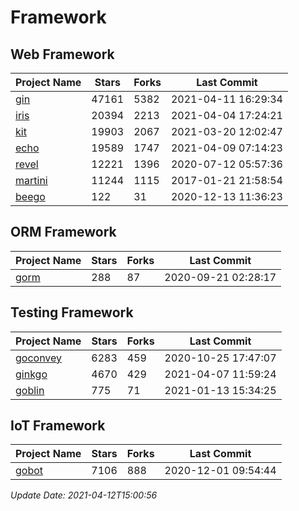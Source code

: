 # Framework

## Web Framework
| Project Name | Stars | Forks | Last Commit |
| ------------ | ----- | ----- | ----------- |
| [gin](https://github.com/gin-gonic/gin) | 47161 | 5382 | 2021-04-11 16:29:34 |
| [iris](https://github.com/kataras/iris) | 20394 | 2213 | 2021-04-04 17:24:21 |
| [kit](https://github.com/go-kit/kit) | 19903 | 2067 | 2021-03-20 12:02:47 |
| [echo](https://github.com/labstack/echo) | 19589 | 1747 | 2021-04-09 07:14:23 |
| [revel](https://github.com/revel/revel) | 12221 | 1396 | 2020-07-12 05:57:36 |
| [martini](https://github.com/go-martini/martini) | 11244 | 1115 | 2017-01-21 21:58:54 |
| [beego](https://github.com/astaxie/beego) | 122 | 31 | 2020-12-13 11:36:23 |

## ORM Framework
| Project Name | Stars | Forks | Last Commit |
| ------------ | ----- | ----- | ----------- |
| [gorm](https://github.com/jinzhu/gorm) | 288 | 87 | 2020-09-21 02:28:17 |

## Testing Framework
| Project Name | Stars | Forks | Last Commit |
| ------------ | ----- | ----- | ----------- |
| [goconvey](https://github.com/smartystreets/goconvey) | 6283 | 459 | 2020-10-25 17:47:07 |
| [ginkgo](https://github.com/onsi/ginkgo) | 4670 | 429 | 2021-04-07 11:59:24 |
| [goblin](https://github.com/franela/goblin) | 775 | 71 | 2021-01-13 15:34:25 |

## IoT Framework
| Project Name | Stars | Forks | Last Commit |
| ------------ | ----- | ----- | ----------- |
| [gobot](https://github.com/hybridgroup/gobot) | 7106 | 888 | 2020-12-01 09:54:44 |

*Update Date: 2021-04-12T15:00:56*